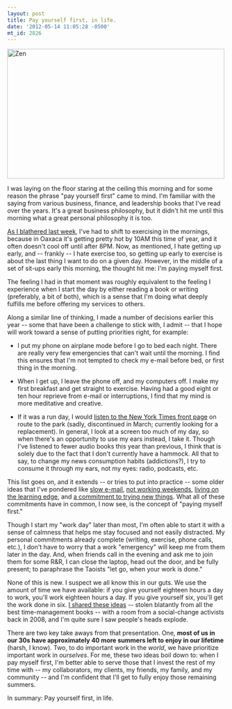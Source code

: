 ```yaml
---
layout: post
title: Pay yourself first, in life.
date: '2012-05-14 11:05:28 -0500'
mt_id: 2826
---
```


<a href="http://www.flickr.com/photos/josefeliciano/3849557951/" title="Zen by Josefe aka Hipnosapo, on Flickr"><img src="http://farm3.staticflickr.com/2548/3849557951_0d8b5277f0.jpg" width="500" height="299" alt="Zen"></a>

I was laying on the floor staring at the ceiling this morning and for some reason the phrase "pay yourself first" came to mind. I'm familiar with the saying from various business, finance, and leadership books that I've read over the years. It's a great business philosophy, but it didn't hit me until this morning what a great personal philosophy it is too.

[As I blathered last week](http://www.phillipadsmith.com/2012/05/does-living-open-increase-positive-personal-motivation.html), I've had to shift to exercising in the mornings, because in Oaxaca it's getting pretty hot by 10AM this time of year, and it often doesn't cool off until after 8PM. Now, as mentioned, I hate getting up early, and -- frankly -- I hate exercise too, so getting up early to exercise is about the last thing I want to do on a given day. However, in the middle of a set of sit-ups early this morning, the thought hit me: I'm paying myself first.

The feeling I had in that moment was roughly equivalent to the feeling I experience when I start the day by either reading a book or writing (preferably, a bit of both), which is a sense that I'm doing what deeply fulfills me before offering my services to others.

Along a similar line of thinking, I made a number of decisions earlier this year -- some that have been a challenge to stick with, I admit -- that I hope will work toward a sense of putting priorities right, for example:

* I put my phone on airplane mode before I go to bed each night. There are really very few emergencies that can't wait until the morning. I find this ensures that I'm not tempted to check my e-mail before bed, or first thing in the morning.

* When I get up, I leave the phone off, and my computers off. I make my first breakfast and get straight to exercise. Having had a good eight or ten hour reprieve from e-mail or interruptions, I find that my mind is more meditative and creative.

* If it was a run day, I would [listen to the New York Times front page](http://www.theatlanticwire.com/business/2012/03/sad-news-new-york-times-front-page-podcast-no-more/50449/) on route to the park (sadly, discontinued in March; currently looking for a replacement). In general, I look at a screen too much of my day, so when there's an opportunity to use my ears instead, I take it. Though I've listened to fewer audio books this year than previous, I think that is solely due to the fact that I don't currently have a hammock. All that to say, to change my news consumption habits (addictions?), I try to consume it through my ears, not my eyes: radio, podcasts, etc.

This list goes on, and it extends -- or tries to put into practice -- some older ideas that I've pondered like [slow e-mail](http://www.phillipadsmith.com/2007/07/longing-for-the-days-of-snail-mail-a-guide-to-slow-e-mail.html), [not working weekends](http://www.phillipadsmith.com/2011/07/tao-of-consulting-why-working-weekends-doesnt-work.html), [living on the learning edge](http://www.phillipadsmith.com/2011/11/living-on-the-learning-edge.html), and [a commitment to trying new things](http://www.phillipadsmith.com/2012/04/when-in-doubt-try-something-new.html). What all of these commitments have in common, I now see, is the concept of "paying myself first."

Though I start my "work day" later than most, I'm often able to start it with a sense of calmness that helps me stay focused and not easily distracted. My personal commitments already complete (writing, exercise, phone calls, etc.), I don't have to worry that a work "emergency" will keep me from them later in the day. And, when friends call in the evening and ask me to join them for some R&R, I can close the laptop, head out the door, and be fully present; to paraphrase the Taoists "let go, when your work is done."

None of this is new. I suspect we all know this in our guts. We use the amount of time we have available: if you give yourself eighteen hours a day to work, you'll work eighteen hours a day. If you give yourself six, you'll get the work done in six. [I shared these ideas](http://www.slideshare.net/phillipadsmith/time-management-for-the-productivity-challenged) -- stolen blatantly from all the best time-management books -- with a room from a social-change activists back in 2008, and I'm quite sure I saw people's heads explode.

There are two key take aways from that presentation. One, **most of us in our 30s have approximately 40 more summers left to enjoy in our lifetime** (harsh, I know). Two, to do important work in the _world_, we have prioritize important work in _ourselves_. For me, these two ideas boil down to: when I pay myself first, I'm better able to serve those that I invest the rest of my time with -- my collaborators, my clients, my friends, my family, and my community -- and I'm confident that I'll get to fully enjoy those remaining summers.

In summary: Pay yourself first, in life.
